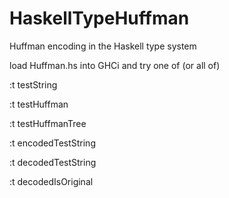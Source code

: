 HaskellTypeHuffman
==================

Huffman encoding in the Haskell type system

load Huffman.hs into GHCi and try one of (or all of)

:t testString

:t testHuffman

:t testHuffmanTree

:t encodedTestString

:t decodedTestString

:t decodedIsOriginal
